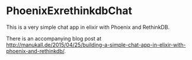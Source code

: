 # PhoenixExrethinkdbChat

This is a very simple chat app in elixir with Phoenix and RethinkDB.

There is an accompanying blog post at <http://manukall.de/2015/04/25/building-a-simple-chat-app-in-elixir-with-phoenix-and-rethinkdb/>.

